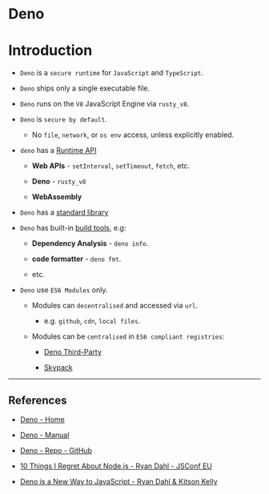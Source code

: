 
# Deno

# Introduction

* `Deno` is a `secure runtime` for `JavaScript` and `TypeScript`.

* `Deno` ships only a single executable file.

* `Deno` runs on the `V8` JavaScript Engine via `rusty_v8`.

* `Deno` is `secure by default`. 

    * No `file`, `network`, or `os env` access, unless explicitly enabled.

* `deno` has a [Runtime API](https://doc.deno.land/builtin/stable)

    * __Web APIs__ - `setInterval`, `setTimeout`, `fetch`, etc.

    * __Deno__ - `rusty_v8`

    * __WebAssembly__

* `Deno` has a [standard library](deno.land/std)

* `Deno` has built-in [build tools](https://deno.land/manual/tools), e.g:

    * __Dependency Analysis__ - `deno info`.
    
    * __code formatter__ -  `deno fmt`.

    * etc.

* `Deno` use `ES6 Modules` only.

    * Modules can  `decentralised` and accessed via `url`.

        * e.g. `github`, `cdn`, `local files`.
    
    * Modules can be `centralised` in `ES6 compliant registries`:

        * [Deno Third-Party](https://deno.land/x)

        * [Skypack](https://www.skypack.dev/)

---

## References

* [Deno - Home](https://deno.land/)

* [Deno - Manual](https://deno.land/manual/)

* [Deno - Repo - GitHub](https://github.com/denoland)

* [10 Things I Regret About Node.js - Ryan Dahl - JSConf EU](https://www.youtube.com/watch?v=M3BM9TB-8yA)

* [Deno is a New Way to JavaScript - Ryan Dahl & Kitson Kelly](https://www.youtube.com/watch?v=1gIiZfSbEAE&feature=emb_logo)



